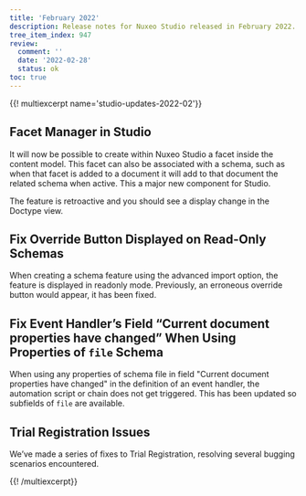 ```yaml
---
title: 'February 2022'
description: Release notes for Nuxeo Studio released in February 2022.
tree_item_index: 947
review:
  comment: ''
  date: '2022-02-28'
  status: ok
toc: true
---
```


{{! multiexcerpt name='studio-updates-2022-02'}}

## Facet Manager in Studio

It will now be possible to create within Nuxeo Studio a facet inside the content model. This facet can also be associated with a schema, such as when that facet is added to a document it will add to that document the related schema when active. This a major new component for Studio.

The feature is retroactive and you should see a display change in the Doctype view.

## Fix Override Button Displayed on Read-Only Schemas

When creating a schema feature using the advanced import option, the feature is displayed in readonly mode. Previously, an erroneous override button would appear, it has been fixed.

## Fix Event Handler’s Field “Current document properties have changed” When Using Properties of `file` Schema

When using any properties of schema file in field "Current document properties have changed" in the definition of an event handler, the automation script or chain does not get triggered. This has been updated so subfields of `file` are available.

## Trial Registration Issues

We’ve made a series of fixes to Trial Registration, resolving several bugging scenarios encountered.

{{! /multiexcerpt}}
